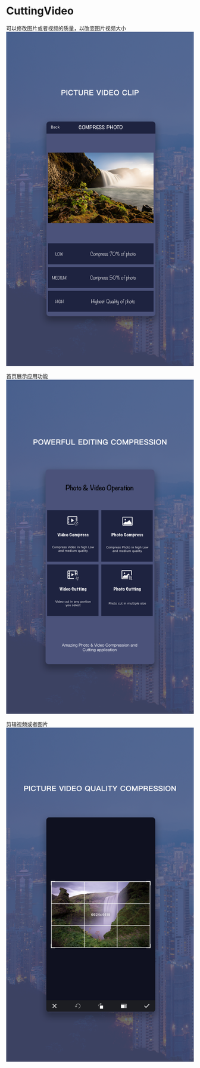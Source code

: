 # CuttingVideo
可以修改图片或者视频的质量，以改变图片视频大小
![Image text](https://github.com/huqinzhi/CuttingVideo/blob/master/应用商城--1242X2208-1.png)

首页展示应用功能
![Image text](https://github.com/huqinzhi/CuttingVideo/blob/master/应用商城--1242X2208-2.png)

剪辑视频或者图片
![Image text](https://github.com/huqinzhi/CuttingVideo/blob/master/应用商城--1242X2208-3.png)
